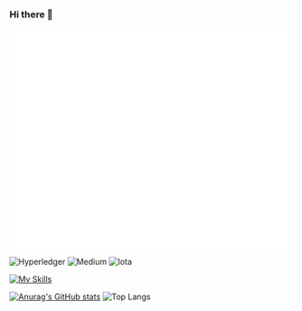 ### Hi there 👋
[![Metrics](https://raw.githubusercontent.com/william1209/william1209/main/github-metrics.svg)](/github-metrics.svg)
<!--
badges
-->
![Hyperledger](https://img.shields.io/badge/hyperledger-2F3134?style=for-the-badge&logo=hyperledger&logoColor=white)
![Medium](https://img.shields.io/badge/Medium-12100E?style=for-the-badge&logo=medium&logoColor=white)
![Iota](https://img.shields.io/badge/iota-29334C?style=for-the-badge&logo=iota&logoColor=white)

<!--
icons, change i=XXX
-->
[![My Skills](https://skillicons.dev/icons?i=python,cpp,c,js,rust,bash)](https://skillicons.dev)

[![Anurag's GitHub stats](https://github-readme-stats.vercel.app/api?username=william1209&hide=stars,contribs&show_icon=true)](https://github.com/anuraghazra/github-readme-stats)
![Top Langs](https://github-readme-stats.vercel.app/api/top-langs/?username=william1209&layout=compact)




<!--
**william1209/william1209** is a ✨ _special_ ✨ repository because its `README.md` (this file) appears on your GitHub profile.

Here are some ideas to get you started:

- 🔭 I’m currently working on ...
- 🌱 I’m currently learning ...
- 👯 I’m looking to collaborate on ...
- 🤔 I’m looking for help with ...
- 💬 Ask me about ...
- 📫 How to reach me: ...
- 😄 Pronouns: ...
- ⚡ Fun fact: ...
-->
